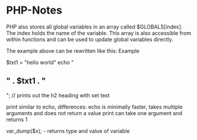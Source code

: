 # PHP-Notes

 <?php
$txt = "W3Schools.com";
echo "I love $txt!";
echo "I love " . $txt . "!"; //the output is the same
?> 
 <?php
$x = 5;
$y = 10;

function myTest() {
  global $x, $y;
  $y = $x + $y;
}

myTest();
echo $y; // outputs 15
?> 
PHP also stores all global variables in an array called $GLOBALS[index]. The index holds the name of the variable. This array is also accessible from within functions and can be used to update global variables directly.

The example above can be rewritten like this:
Example
<?php
$x = 5;
$y = 10;

function myTest() {
  $GLOBALS['y'] = $GLOBALS['x'] + $GLOBALS['y'];
}

myTest();
echo $y; // outputs 15
?> 


$txt1 = "hello world"
echo "<h2>" . $txt1 . "</h2>"; // prints out the h2 heading with set text

print similar to echo, differences:
echo is minimally faster, takes multiple arguments and does not return a value
print can take one argument and returns 1

var_dump($x); - returns type and value of variable






